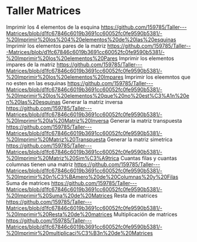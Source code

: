 # Taller Matrices
Imprimir los 4 elementos de la esquina
https://github.com/159785/Taller---Matrices/blob/d1fc67846c6019b3691cc60052fc0fe9590b5381/-%20Imprimir%20los%204%20elementos%20de%20las%20esquinas
Imprimir los elementos pares de la matriz
https://github.com/159785/Taller---Matrices/blob/d1fc67846c6019b3691cc60052fc0fe9590b5381/-%20Imprimir%20los%20elementos%20Pares
Imprimir los elementos impares de la matriz
https://github.com/159785/Taller---Matrices/blob/d1fc67846c6019b3691cc60052fc0fe9590b5381/-%20Imprimir%20los%20elementos%20Impares
Imprimir los eleemntos que no esten en las esquinas
https://github.com/159785/Taller---Matrices/blob/d1fc67846c6019b3691cc60052fc0fe9590b5381/-%20Imprimir%20los%20elementos%20que%20no%20est%C3%A1n%20en%20las%20esquinas
Generar la matriz inversa
https://github.com/159785/Taller---Matrices/blob/d1fc67846c6019b3691cc60052fc0fe9590b5381/-%20Imprimir%20la%20Matriz%20Inversa
Generar la matriz transpuesta
https://github.com/159785/Taller---Matrices/blob/d1fc67846c6019b3691cc60052fc0fe9590b5381/-%20Imprimir%20Matriz%20Transpuesta
Generar la matriz simetrica
https://github.com/159785/Taller---Matrices/blob/d1fc67846c6019b3691cc60052fc0fe9590b5381/-%20Imprimir%20Matriz%20Sim%C3%A9trica
Cuantas filas y cuantas columnas tienen una matriz
https://github.com/159785/Taller---Matrices/blob/d1fc67846c6019b3691cc60052fc0fe9590b5381/-%20Imprimir%20n%C3%BAmero%20de%20Columnas%20y%20Filas
Suma de matrices
https://github.com/159785/Taller---Matrices/blob/d1fc67846c6019b3691cc60052fc0fe9590b5381/-%20Imprimir%20Suma%20de%20Matrices
Resta de matrices
https://github.com/159785/Taller---Matrices/blob/d1fc67846c6019b3691cc60052fc0fe9590b5381/-%20Imprimir%20Resta%20de%20matrices
Multiplicación de matrices
https://github.com/159785/Taller---Matrices/blob/d1fc67846c6019b3691cc60052fc0fe9590b5381/-%20Imprimir%20multiplicaci%C3%B3n%20de%20Matrices
